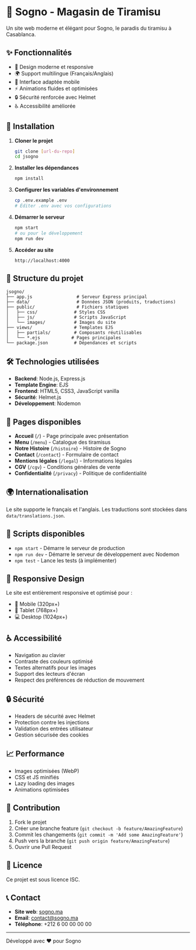 # 🍰 Sogno - Magasin de Tiramisu

Un site web moderne et élégant pour Sogno, le paradis du tiramisu à Casablanca.

## ✨ Fonctionnalités

- 🎨 Design moderne et responsive
- 🌍 Support multilingue (Français/Anglais)
- 📱 Interface adaptée mobile
- ⚡ Animations fluides et optimisées
- 🔒 Sécurité renforcée avec Helmet
- ♿ Accessibilité améliorée

## 🚀 Installation

1. **Cloner le projet**
   ```bash
   git clone [url-du-repo]
   cd jsogno
   ```

2. **Installer les dépendances**
   ```bash
   npm install
   ```

3. **Configurer les variables d'environnement**
   ```bash
   cp .env.example .env
   # Éditer .env avec vos configurations
   ```

4. **Démarrer le serveur**
   ```bash
   npm start
   # ou pour le développement
   npm run dev
   ```

5. **Accéder au site**
   ```
   http://localhost:4000
   ```

## 📁 Structure du projet

```
jsogno/
├── app.js                 # Serveur Express principal
├── data/                  # Données JSON (produits, traductions)
├── public/                # Fichiers statiques
│   ├── css/              # Styles CSS
│   ├── js/               # Scripts JavaScript
│   └── images/           # Images du site
├── views/                # Templates EJS
│   ├── partials/         # Composants réutilisables
│   └── *.ejs            # Pages principales
└── package.json          # Dépendances et scripts
```

## 🛠️ Technologies utilisées

- **Backend**: Node.js, Express.js
- **Template Engine**: EJS
- **Frontend**: HTML5, CSS3, JavaScript vanilla
- **Sécurité**: Helmet.js
- **Développement**: Nodemon

## 🎯 Pages disponibles

- **Accueil** (`/`) - Page principale avec présentation
- **Menu** (`/menu`) - Catalogue des tiramisus
- **Notre Histoire** (`/histoire`) - Histoire de Sogno
- **Contact** (`/contact`) - Formulaire de contact
- **Mentions légales** (`/legal`) - Informations légales
- **CGV** (`/cgv`) - Conditions générales de vente
- **Confidentialité** (`/privacy`) - Politique de confidentialité

## 🌍 Internationalisation

Le site supporte le français et l'anglais. Les traductions sont stockées dans `data/translations.json`.

## 🔧 Scripts disponibles

- `npm start` - Démarre le serveur de production
- `npm run dev` - Démarre le serveur de développement avec Nodemon
- `npm test` - Lance les tests (à implémenter)

## 📱 Responsive Design

Le site est entièrement responsive et optimisé pour :
- 📱 Mobile (320px+)
- 📱 Tablet (768px+)
- 💻 Desktop (1024px+)

## ♿ Accessibilité

- Navigation au clavier
- Contraste des couleurs optimisé
- Textes alternatifs pour les images
- Support des lecteurs d'écran
- Respect des préférences de réduction de mouvement

## 🔒 Sécurité

- Headers de sécurité avec Helmet
- Protection contre les injections
- Validation des entrées utilisateur
- Gestion sécurisée des cookies

## 📈 Performance

- Images optimisées (WebP)
- CSS et JS minifiés
- Lazy loading des images
- Animations optimisées

## 🤝 Contribution

1. Fork le projet
2. Créer une branche feature (`git checkout -b feature/AmazingFeature`)
3. Commit les changements (`git commit -m 'Add some AmazingFeature'`)
4. Push vers la branche (`git push origin feature/AmazingFeature`)
5. Ouvrir une Pull Request

## 📄 Licence

Ce projet est sous licence ISC.

## 📞 Contact

- **Site web**: [sogno.ma](https://sogno.ma)
- **Email**: contact@sogno.ma
- **Téléphone**: +212 6 00 00 00 00

---

Développé avec ❤️ pour Sogno
